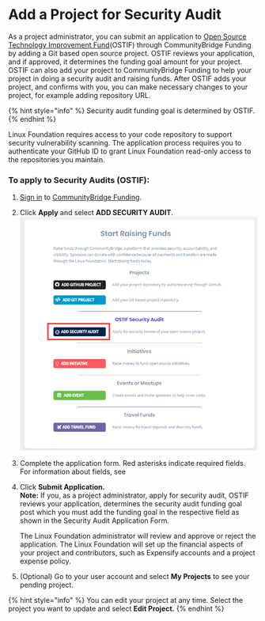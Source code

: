 # Add a Project for Security Audit

As a project administrator, you can submit an application to [Open Source Technology Improvement Fund](https://ostif.org/the-ostif-mission/)\(OSTIF\) through CommunityBridge Funding by adding a Git based open source project. OSTIF reviews your application, and if approved, it determines the funding goal amount for your project. OSTIF can also add your project to CommunityBridge Funding to help your project in doing a security audit and raising funds. After OSTIF adds your project, and confirms with you, you can make necessary changes to your project, for example adding repository URL. 

{% hint style="info" %}
Security audit funding goal is determined by OSTIF.
{% endhint %}

Linux Foundation requires access to your code repository to support security vulnerability scanning. The application process requires you to authenticate your GitHub ID to grant Linux Foundation read-only access to the repositories you maintain.

### To apply to Security Audits \(OSTIF\):

1. [Sign in](../../../sso/sign-in/) to [CommunityBridge Funding](https://funding.communitybridge.org/).
2. Click **Apply** and select **ADD SECURITY AUDIT**.   ![](../../../.gitbook/assets/add-security-audit.png) 
3. Complete the application form. Red asterisks indicate required fields. For information about fields, see 
4. Click **Submit Application.  
   Note:** If you, as a project administrator, apply for security audit,  OSTIF reviews your application, determines the security audit funding goal post which you must add the funding goal in the respective field as shown in the Security Audit Application Form.

   The Linux Foundation administrator will review and approve or reject the application. The Linux Foundation will set up the financial aspects of your project and contributors, such as Expensify accounts and a project expense policy.

5. \(Optional\) Go to your user account and select **My Projects** to see your pending project.

{% hint style="info" %}
You can edit your project at any time. Select the project you want to update and select **Edit Project.**
{% endhint %}

  




